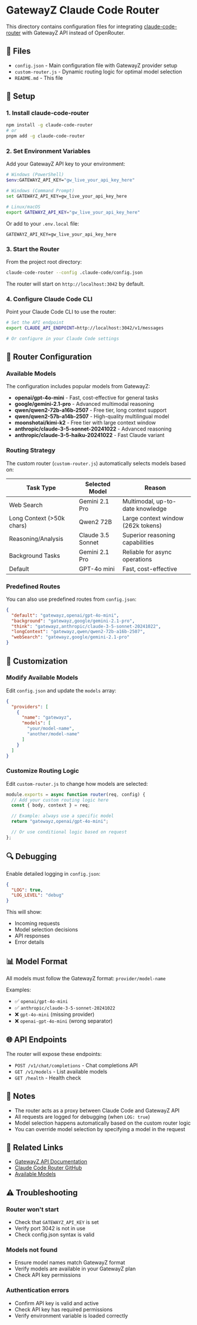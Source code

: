 # GatewayZ Claude Code Router

This directory contains configuration files for integrating [claude-code-router](https://github.com/musistudio/claude-code-router) with GatewayZ API instead of OpenRouter.

## 📁 Files

- `config.json` - Main configuration file with GatewayZ provider setup
- `custom-router.js` - Dynamic routing logic for optimal model selection
- `README.md` - This file

## 🚀 Setup

### 1. Install claude-code-router

```bash
npm install -g claude-code-router
# or
pnpm add -g claude-code-router
```

### 2. Set Environment Variables

Add your GatewayZ API key to your environment:

```bash
# Windows (PowerShell)
$env:GATEWAYZ_API_KEY="gw_live_your_api_key_here"

# Windows (Command Prompt)
set GATEWAYZ_API_KEY=gw_live_your_api_key_here

# Linux/macOS
export GATEWAYZ_API_KEY="gw_live_your_api_key_here"
```

Or add to your `.env.local` file:
```
GATEWAYZ_API_KEY=gw_live_your_api_key_here
```

### 3. Start the Router

From the project root directory:

```bash
claude-code-router --config .claude-code/config.json
```

The router will start on `http://localhost:3042` by default.

### 4. Configure Claude Code CLI

Point your Claude Code CLI to use the router:

```bash
# Set the API endpoint
export CLAUDE_API_ENDPOINT=http://localhost:3042/v1/messages

# Or configure in your Claude Code settings
```

## 🎯 Router Configuration

### Available Models

The configuration includes popular models from GatewayZ:

- **openai/gpt-4o-mini** - Fast, cost-effective for general tasks
- **google/gemini-2.1-pro** - Advanced multimodal reasoning
- **qwen/qwen2-72b-a16b-2507** - Free tier, long context support
- **qwen/qwen2-57b-a14b-2507** - High-quality multilingual model
- **moonshotai/kimi-k2** - Free tier with large context window
- **anthropic/claude-3-5-sonnet-20241022** - Advanced reasoning
- **anthropic/claude-3-5-haiku-20241022** - Fast Claude variant

### Routing Strategy

The custom router (`custom-router.js`) automatically selects models based on:

| Task Type | Selected Model | Reason |
|-----------|----------------|--------|
| Web Search | Gemini 2.1 Pro | Multimodal, up-to-date knowledge |
| Long Context (>50k chars) | Qwen2 72B | Large context window (262k tokens) |
| Reasoning/Analysis | Claude 3.5 Sonnet | Superior reasoning capabilities |
| Background Tasks | Gemini 2.1 Pro | Reliable for async operations |
| Default | GPT-4o mini | Fast, cost-effective |

### Predefined Routes

You can also use predefined routes from `config.json`:

```json
{
  "default": "gatewayz,openai/gpt-4o-mini",
  "background": "gatewayz,google/gemini-2.1-pro",
  "think": "gatewayz,anthropic/claude-3-5-sonnet-20241022",
  "longContext": "gatewayz,qwen/qwen2-72b-a16b-2507",
  "webSearch": "gatewayz,google/gemini-2.1-pro"
}
```

## 🔧 Customization

### Modify Available Models

Edit `config.json` and update the `models` array:

```json
{
  "providers": [
    {
      "name": "gatewayz",
      "models": [
        "your/model-name",
        "another/model-name"
      ]
    }
  ]
}
```

### Customize Routing Logic

Edit `custom-router.js` to change how models are selected:

```javascript
module.exports = async function router(req, config) {
  // Add your custom routing logic here
  const { body, context } = req;

  // Example: always use a specific model
  return "gatewayz,openai/gpt-4o-mini";

  // Or use conditional logic based on request
};
```

## 🔍 Debugging

Enable detailed logging in `config.json`:

```json
{
  "LOG": true,
  "LOG_LEVEL": "debug"
}
```

This will show:
- Incoming requests
- Model selection decisions
- API responses
- Error details

## 📊 Model Format

All models must follow the GatewayZ format: `provider/model-name`

Examples:
- ✅ `openai/gpt-4o-mini`
- ✅ `anthropic/claude-3-5-sonnet-20241022`
- ❌ `gpt-4o-mini` (missing provider)
- ❌ `openai-gpt-4o-mini` (wrong separator)

## 🌐 API Endpoints

The router will expose these endpoints:

- `POST /v1/chat/completions` - Chat completions API
- `GET /v1/models` - List available models
- `GET /health` - Health check

## 📝 Notes

- The router acts as a proxy between Claude Code and GatewayZ API
- All requests are logged for debugging (when `LOG: true`)
- Model selection happens automatically based on the custom router logic
- You can override model selection by specifying a model in the request

## 🔗 Related Links

- [GatewayZ API Documentation](https://docs.gatewayz.ai)
- [Claude Code Router GitHub](https://github.com/musistudio/claude-code-router)
- [Available Models](../src/lib/models-data.ts)

## ⚠️ Troubleshooting

### Router won't start
- Check that `GATEWAYZ_API_KEY` is set
- Verify port 3042 is not in use
- Check config.json syntax is valid

### Models not found
- Ensure model names match GatewayZ format
- Verify models are available in your GatewayZ plan
- Check API key permissions

### Authentication errors
- Confirm API key is valid and active
- Check API key has required permissions
- Verify environment variable is loaded correctly
